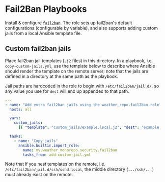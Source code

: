 # Fail2Ban Playbooks

Install & configure [`fail2ban`](github.com/fail2ban/fail2ban). The role sets up fail2ban's default configurations (configurable by variable), and also supports adding custom jails from a local Ansible template file.

## Custom fail2ban jails

Place fail2ban jail templates (`.j2` files) in this directory. In a playbook, i.e. `copy-custom-jails.yml`, use the template below to describe where Ansible should render the template on the remote server; note that the jails are defined in a directory at the same path as the playbook.

Jail paths are hardcoded in the role to begin with `/etc/fail2ban/jail.d/`, so any value you use for `dest` will end up appended to that path.

```yaml
---
- name: "Add extra fail2ban jails using the weather_repo.fail2ban role"
  hosts: all

  vars:
    custom_jails:
      [{ "template": "custom_jails/example.local.j2", "dest": "example.local" }]

  tasks:
    - name: "Copy jails"
      ansible.builtin.import_role:
        name: my.weather_monorepo.security.fail2ban
        tasks_from: add-custom-jail.yml

```

Note that if you nest templates on the remote, i.e. `/etc/fail2ban/jail.d/ssh/sshd.local`, the middle directory (`.../ssh/...`) must already exist on the remote.
